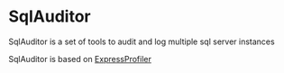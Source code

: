 # SqlAuditor
SqlAuditor  is a set of tools to audit and log multiple sql server instances

SqlAuditor is based on [ExpressProfiler](http://expressprofiler.codeplex.com/)